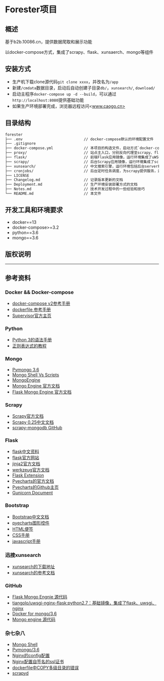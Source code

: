 # Forester项目

## 概述

基于b2b.10086.cn，提供数据爬取和展示功能  

以docker-compose方式，集成了scrapy、flask、xunsaerch、mongo等组件

## 安装方式

- 生产机下载clone源代码`git clone xxxx`，并改名为`/app`
- 新建`/cmdata`数据目录，启动后自动创建子目录`db/`，`xunsearch/`, `download/`
- 启动主程序`docker-compose up -d --build`，可以通过`http://localhost:8080`提供基础功能
- 如果生产环境部署完成，浏览器远程访问<www.caogo.cn>

## 目录结构

``` txt
forester
├── .env                            // docker-compose默认的环境配置文件
├── .gitignore
├── docker-compose.yml              // 本项目的构造文件，启动方式`docker-compuse up -d --build`
├── proxy/                          // 站点主入口，分别反向代理至scrapy、flask、xunsearch
├── flask/                          // 前端Flask应用镜像，运行环境集成了uWSGI，其中`app/`存放python应用
├── scrapy/                         // 后台Scrapy应用镜像，运行环境集成了scrapyd，其中`app/`存放python应用
├── xunsearch/                      // 中文搜索引擎，运行环境包括后台server和前台php，其中`app/`存放php应用
├── cronjobs/                       // 后台定时任务调度，为scrapy提供服务，运行环境集成了docker for docker
├── LICENSE
├── Changelog.md                    // 记录版本更新的文档
├── Deployment.md                   // 生产环境安装部署方式的文档
├── Notes.md                        // 技术开发过程中的一些经验和技巧
└── README.md                       // 本文件

```

## 开发工具和环境要求

- docker==13
- docker-compose>=3.2
- python==3.6
- mongo==3.6

## 版权说明

---

## 参考资料

### Docker && Docker-compose

- [docker-compose v2参考手册](https://docs.docker.com/compose/compose-file/compose-file-v2/)
- [dockerfile 参考手册](https://docs.docker.com/engine/reference/builder/#usage)
- [Supervisor官方主页](http://supervisord.org/running.html#running-supervisord)

### Python

- [Python 3的语法手册](http://www.runoob.com/python3/python3-tutorial.html)
- [正则表达式的教程](https://www.cnblogs.com/wxshi/p/6827056.html)

### Mongo

- [Pymongo 3.6](https://docs.mongodb.com/getting-started/python/client/)
- [Mongo Shell Vs Scripts](https://docs.mongodb.com/manual/tutorial/write-scripts-for-the-mongo-shell/)
- [MongoEngine](http://docs.mongoengine.org/index.html)
- [Mongo Engine 官方文档](https://mongoengine-odm.readthedocs.io/)
- [Flask Mongo Engine 官方文档](https://flask-mongoengine.readthedocs.io/en/latest/)

### Scrapy

- [Scrapy官方文档](https://docs.scrapy.org/en/latest/index.html#)
- [Scrapy 0.25中文文档](http://scrapy-chs.readthedocs.io/zh_CN/latest/index.html)
- [scrapy-mongodb GitHub](https://github.com/sebdah/scrapy-mongodb)

### Flask

- [flask中文资料](http://docs.jinkan.org/docs/flask/)
- [flask官方网站](http://flask.pocoo.org/docs/0.12/)  
- [jinja2官方文档](http://jinja.pocoo.org/docs/2.10/)
- [werkzeug官方文档](http://werkzeug.pocoo.org/docs/0.14/)
- [Flask Extension](https://wizardforcel.gitbooks.io/flask-extension-docs/content/flask-babel.html)
- [Pyecharts的官方文档](http://pyecharts.org/#/zh-cn/flask)
- [Pyecharts的Github主页](https://github.com/pyecharts/pyecharts)
- [Gunicorn Document](http://docs.gunicorn.org/en/latest/run.html)

### Bootstrap

- [Bootstrap中文文档](https://v4.bootcss.com/docs/4.0/getting-started/introduction/)
- [pyecharts图形控件](http://pyecharts.org/#/zh-cn/)
- [HTML便签](http://www.runoob.com/html/html-quicklist.html)
- [CSS手册](http://www.runoob.com/css/css-tutorial.html)
- [javascript手册](http://www.runoob.com/js/js-tutorial.html)

### 迅搜xunsearch

- [xunsearch的下载地址](http://www.xunsearch.com/site/download)  
- [xunsearch的参考文档](http://www.xunsearch.com/doc/php/guide/start.overview)

### GitHub

- [Flask Mongo Engnie 源代码](https://github.com/MongoEngine/flask-mongoengine)
- [tiangolo/uwsgi-nginx-flask:python2.7：基础镜像，集成了flask、uwsgi、nginx](https://github.com/tiangolo/uwsgi-nginx-flask-docker)
- [Docker for mongo/3.6](https://github.com/docker-library/mongo/tree/a504b49bb5cf896fbf3640b4b8cb0d09a25b53ae/3.6)
- [Mongo engine 源代码](https://github.com/MongoEngine/mongoengine)

### 杂七杂八

- [Mongo Shell](https://docs.mongodb.com/manual/mongo/)
- [Pymongo/3.6](http://api.mongodb.com/python/current/index.html)
- [Nginx的config配置](http://seanlook.com/2015/05/17/nginx-install-and-config/)
- [Nginx配置自签名的ssl证书](https://www.liaoxuefeng.com/article/0014189023237367e8d42829de24b6eaf893ca47df4fb5e000)
- [dockerfile中COPY多级目录的错误](https://blog.csdn.net/chent86/article/details/78607319)
- [scrapyd](http://scrapyd.readthedocs.io/en/stable/)
  